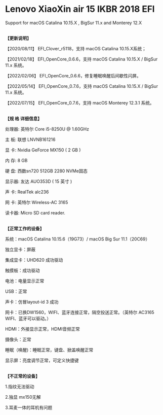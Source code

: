 # Lenovo XiaoXin air 15 IKBR 2018 EFI

</b>Support for macOS Catalina 10.15.X , BigSur 11.x and Monterey 12.X

</br><b>【更新说明】</b>

【2020/08/11】 EFI_Clover_r5118，支持 macOS Catalina 10.15.X系统；

【2021/02/18】 EFI_OpenCore_0.6.6，支持 macOS Catalina 10.15.X / BigSur 11.x 系统。

【2022/02/06】 EFI_OpenCore_0.6.6，修复睡眠唤醒后间歇性闪屏。

【2022/05/14】 EFI_OpenCore_0.7.6，支持 macOS Catalina 10.15.X / BigSur 11.x 系统。

【2022/07/15】 EFI_OpenCore_0.7.6，支持 macOS Monterey 12.3.1 系统。

</br><b>【规  格  详细信息】</b></br>

处理器:  英特尔 Core i5-8250U @ 1.60GHz

主  板:  联想 LNVNB161216

显  卡:  Nvidia GeForce MX150 ( 2 GB )

内  存:  8 GB

硬  盘:  西数sn720 512GB 2280 NVMe固态

显示器:  友达 AUO353D ( 15 英寸 )

声  卡:  RealTek alc236

网  卡:  英特尔 Wireless-AC 3165

读卡器:  Micro SD card reader. 
  


</br><b>【正常工作的设备】</b></br>

系统：macOS Catalina 10.15.6（19G73）/ macOS Big Sur 11.1（20C69）

独立显卡：屏蔽

集成显卡：UHD620 成功驱动

触摸板：成功驱动

电池：电量显示正常

USB：正常

声卡：仿冒layout-id 3 成功

网卡：已换DW1560，WIFI、蓝牙连接正常，隔空投送正常。（英特尔 AC3165 WIFI、蓝牙可以驱动。）

HDMI：外接显示正常，HDMI音频正常

摄像头：正常

睡眠（唤醒)：睡眠正常，键盘、掀盖唤醒正常

显示屏：亮度调节正常，可定义快捷键  
  
  
  
</br><b>【不正常的设备】</b></br>

1.指纹无法驱动

2.独显 mx150无解

3.耳麦一体的耳机有问题
